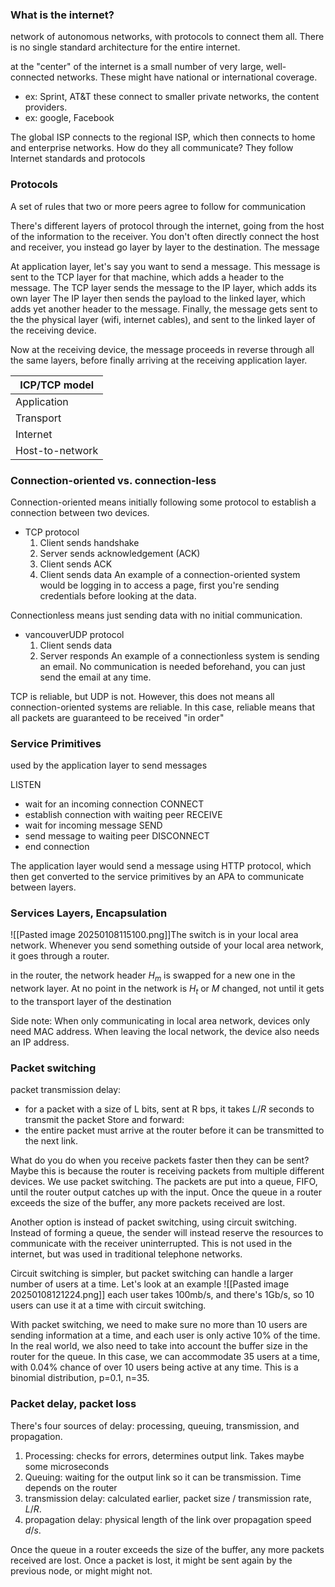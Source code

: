 
### What is the internet?
network of autonomous networks, with protocols to connect them all. 
There is no single standard architecture for the entire internet.

at the "center" of the internet is a small number of very large, well-connected networks. These might have national or international coverage.
- ex: Sprint, AT&T
these connect to smaller private networks, the content providers.
- ex: google, Facebook


The global ISP connects to the regional ISP, which then connects to home and enterprise networks. How do they all communicate? They follow Internet standards and protocols

### Protocols
A set of rules that two or more peers agree to follow for communication

There's different layers of protocol through the internet, going from the host of the information to the receiver. You don't often directly connect the host and receiver, you instead go layer by layer to the destination. The message 

At application layer, let's say you want to send a message. 
This message is sent to the TCP layer for that machine, which adds a header to the message.
The TCP layer sends the message to the IP layer, which adds its own layer
The IP layer then sends the payload to the linked layer, which adds yet another header to the message.
Finally, the message gets sent to the the physical layer (wifi, internet cables), and sent to the linked layer of the receiving device.

Now at the receiving device, the message proceeds in reverse through all the same layers, before finally arriving at the receiving application layer.

| ICP/TCP model   |
| --------------- |
| Application     |
| Transport       |
| Internet        |
| Host-to-network |

### Connection-oriented vs. connection-less
Connection-oriented means initially following some protocol to establish a connection between two devices.
- TCP protocol
	1. Client sends handshake
	2. Server sends acknowledgement (ACK)
	3. Client sends ACK
	4. Client sends data
An example of a connection-oriented system would be logging in to access a page, first you're sending credentials before looking at the data.

Connectionless means just sending data with no initial communication.
- vancouverUDP protocol
	1. Client sends data
	2. Server responds
An example of a connectionless system is sending an email. No communication is needed beforehand, you can just send the email at any time.

TCP is reliable, but UDP is not. However, this does not means all connection-oriented systems are reliable.
In this case, reliable means that all packets are guaranteed to be received "in order"

### Service Primitives
used by the application layer to send messages

LISTEN
- wait for an incoming connection
CONNECT
- establish connection with waiting peer
RECEIVE
- wait for incoming message
SEND
- send message to waiting peer
DISCONNECT
- end connection

The application layer would send a message using HTTP protocol, which then get converted to the service primitives by an APA to communicate between layers.

### Services Layers, Encapsulation
![[Pasted image 20250108115100.png]]The switch is in your local area network. Whenever you send something outside of your local area network, it goes through a router.

in the router, the network header $H_m$ is swapped for a new one in the network layer. At no point in the network is $H_t$ or $M$ changed, not until it gets to the transport layer of the destination

Side note: When only communicating in local area network, devices only need MAC address. When leaving the local network, the device also needs an IP address.
### Packet switching

packet transmission delay:
- for a packet with a size of L bits, sent at R bps, it takes $L/R$ seconds to transmit the packet 
Store and forward:
- the entire packet must arrive at the router before it can be transmitted to the next link.

What do you do when you receive packets faster then they can be sent? Maybe this is because the router is receiving packets from multiple different devices.
We use packet switching. The packets are put into a queue, FIFO, until the router output catches up with the input. Once the queue in a router exceeds the size of the buffer, any more packets received are lost.

Another option is instead of packet switching, using circuit switching. Instead of forming a queue, the sender will instead reserve the resources to communicate with the receiver uninterrupted. This is not used in the internet, but was used in traditional telephone networks.

Circuit switching is simpler, but packet switching can handle a larger number of users at a time. Let's look at an example
![[Pasted image 20250108121224.png]]
each user takes 100mb/s, and there's 1Gb/s, so 10 users can use it at a time with circuit switching.

With packet switching, we need to make sure no more than 10 users are sending information at a time, and each user is only active 10% of the time. In the real world, we also need to take into account the buffer size in the router for the queue.
In this case, we can accommodate 35 users at a time, with 0.04% chance of over 10 users being active at any time. This is a binomial distribution, p=0.1, n=35.
### Packet delay, packet loss
There's four sources of delay: processing, queuing, transmission, and propagation.
1. Processing: checks for errors, determines output link. Takes maybe some microseconds
2. Queuing: waiting for the output link so it can be transmission. Time depends on the router
3. transmission delay: calculated earlier, packet size / transmission rate, $L/R$.
4. propagation delay: physical length of the link over propagation speed $d/s$.

Once the queue in a router exceeds the size of the buffer, any more packets received are lost.
Once a packet is lost, it might be sent again by the previous node, or might might not.